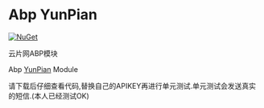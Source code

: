 # Abp YunPian

[![NuGet](https://img.shields.io/nuget/v/Abp.YunPian.svg)](https://www.nuget.org/packages/Abp.YunPian)

云片网ABP模块

Abp [YunPian](https://www.yunpian.com) Module

请下载后仔细查看代码,替换自己的APIKEY再进行单元测试.单元测试会发送真实的短信.(本人已经测试OK)
